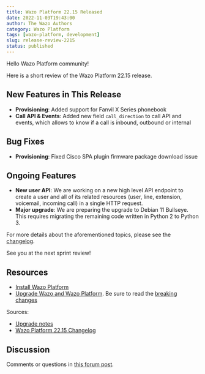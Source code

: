 ```yaml
---
title: Wazo Platform 22.15 Released
date: 2022-11-03T19:43:00
author: The Wazo Authors
category: Wazo Platform
tags: [wazo-platform, development]
slug: release-review-2215
status: published
---
```


Hello Wazo Platform community!

Here is a short review of the Wazo Platform 22.15 release.

## New Features in This Release

- **Provisioning**: Added support for Fanvil X Series phonebook
- **Call API & Events**: Added new field `call_direction` to call API and events, which allows to
  know if a call is inbound, outbound or internal

## Bug Fixes

- **Provisioning**: Fixed Cisco SPA plugin firmware package download issue

## Ongoing Features

- **New user API**: We are working on a new high level API endpoint to create a user and all of its
  related resources (user, line, extension, voicemail, incoming call) in a single HTTP request.
- **Major upgrade**: We are preparing the upgrade to Debian 11 Bullseye. This requires migrating the
  remaining code written in Python 2 to Python 3.

For more details about the aforementioned topics, please see the
[changelog](https://wazo-dev.atlassian.net/issues/?jql=project%3DWAZO%20AND%20fixVersion%3D22.15).

See you at the next sprint review!

## Resources

- [Install Wazo Platform](/use-cases)
- [Upgrade Wazo and Wazo Platform](/uc-doc/upgrade/). Be sure to read the
  [breaking changes](/uc-doc/upgrade/upgrade_notes#22-15)

Sources:

- [Upgrade notes](/uc-doc/upgrade/upgrade_notes#22-15)
- [Wazo Platform 22.15 Changelog](https://wazo-dev.atlassian.net/issues/?jql=project%3DWAZO%20AND%20fixVersion%3D22.15)

## Discussion

Comments or questions in
[this forum post](https://wazo-platform.discourse.group/t/blog-wazo-platform-22-15-released).
